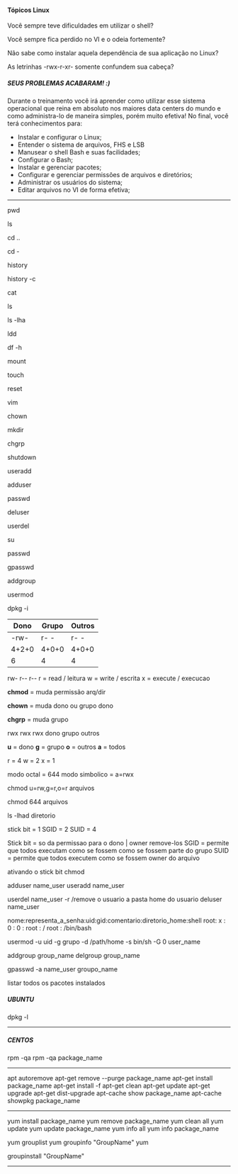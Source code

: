 #### Tópicos Linux 

Você sempre teve dificuldades em utilizar o shell?

Você sempre fica perdido no VI e o odeia fortemente?

Não sabe como instalar aquela dependência de sua aplicação no Linux?

As letrinhas -rwx-r-xr- somente confundem sua cabeça?

##### SEUS PROBLEMAS ACABARAM! :)

Durante o treinamento você irá aprender como utilizar esse sistema
operacional que reina em absoluto nos maiores data centers do mundo e
como administra-lo de maneira simples, porém muito efetiva!
No final, você terá conhecimentos para:

- Instalar e configurar o Linux;
- Entender o sistema de arquivos, FHS e LSB
- Manusear o shell Bash e suas facilidades;
- Configurar o Bash;
- Instalar e gerenciar pacotes;
- Configurar e gerenciar permissões de arquivos e diretórios;
- Administrar os usuários do sistema;
- Editar arquivos no VI de forma efetiva;
----
pwd

ls

cd ..

cd - 

history

history -c 

cat

ls 

ls -lha 

ldd

df -h 

mount

touch

reset

vim

chown

mkdir

chgrp

shutdown

useradd

adduser

passwd

deluser

userdel

su

passwd

gpasswd

addgroup

usermod

dpkg -i 

| Dono | Grupo | Outros |
|--|--| -- |
| -rw- |r- -  |r- -  |
|4+2+0|4+0+0|4+0+0 |
|6|4| 4 |
              
rw- r-- r--
r = read / leitura
w = write / escrita
x = execute / execucao


**chmod** = muda permissão arq/dir

**chown** = muda dono ou grupo dono

**chgrp** = muda grupo


rwx     rwx     rwx
dono    grupo   outros

**u** = dono
**g** = grupo
**o** = outros
**a** = todos

r = 4
w = 2
x = 1

modo octal = 644
modo simbolico = a=rwx

chmod u=rw,g=r,o=r arquivos

chmod 644 arquivos

ls -lhad diretorio

stick bit = 1
SGID = 2
SUID = 4

Stick bit = so da permissao para o dono | owner remove-los
SGID = permite que todos executam como se fossem como se fossem parte do grupo
SUID = permite que todos executem como se fossem owner do arquivo

ativando o stick bit
chmod

adduser name_user
useradd name_user

userdel name_user -r /remove o usuario a pasta home do usuario
deluser name_user


nome:representa_a_senha:uid:gid:comentario:diretorio_home:shell
root: x : 0 : 0 : root : / root : /bin/bash


usermod -u uid -g grupo -d /path/home -s bin/sh -G 0 user_name

addgroup group_name
delgroup group_name

gpasswd -a name_user groupo_name

listar todos os pacotes instalados
##### UBUNTU
dpkg -l

-----
##### CENTOS
rpm -qa
rpm -qa package_name

----

apt autoremove
apt-get remove --purge package_name
apt-get install package_name
apt-get install -f
apt-get clean
apt-get update
apt-get upgrade
apt-get dist-upgrade
apt-cache show package_name
apt-cache showpkg package_name

-----

yum install package_name
yum remove package_name
yum clean all
yum update
yum update package_name
yum info all
yum info package_name


yum grouplist
yum groupinfo "GroupName"
yum 

groupinstall "GroupName"

------    
    

